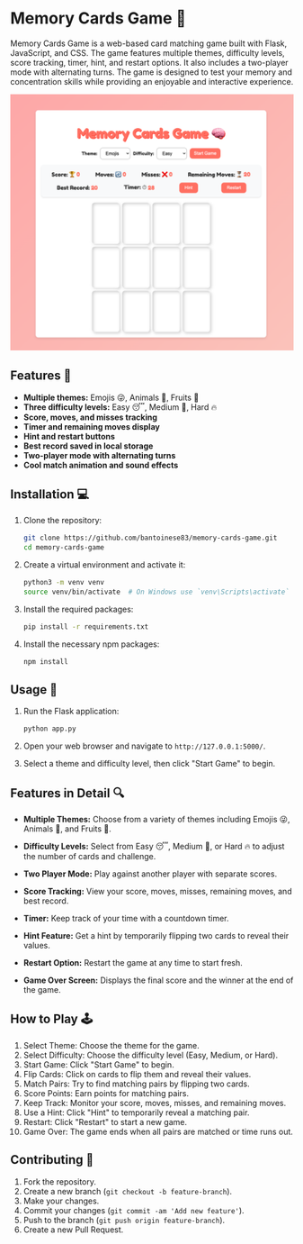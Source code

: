 # Memory Cards Game 🧠

Memory Cards Game is a web-based card matching game built with Flask, JavaScript, and CSS. The game features multiple themes, difficulty levels, score tracking, timer, hint, and restart options. It also includes a two-player mode with alternating turns. The game is designed to test your memory and concentration skills while providing an enjoyable and interactive experience.

![Game Screenshot](images/screenshot.png)


## Features 🎉

- **Multiple themes:** Emojis 😜, Animals 🐶, Fruits 🍎
- **Three difficulty levels:** Easy 😴, Medium 🤔, Hard 🔥
- **Score, moves, and misses tracking**
- **Timer and remaining moves display**
- **Hint and restart buttons**
- **Best record saved in local storage**
- **Two-player mode with alternating turns**
- **Cool match animation and sound effects**

## Installation 💻

1. Clone the repository:
    ```sh
    git clone https://github.com/bantoinese83/memory-cards-game.git
    cd memory-cards-game
    ```

2. Create a virtual environment and activate it:
    ```sh
    python3 -m venv venv
    source venv/bin/activate  # On Windows use `venv\Scripts\activate`
    ```

3. Install the required packages:
    ```sh
    pip install -r requirements.txt
    ```

4. Install the necessary npm packages:
    ```sh
    npm install
    ```

## Usage 🚀

1. Run the Flask application:
    ```sh
    python app.py
    ```

2. Open your web browser and navigate to `http://127.0.0.1:5000/`.

3. Select a theme and difficulty level, then click "Start Game" to begin.

## Features in Detail 🔍

- **Multiple Themes:** Choose from a variety of themes including Emojis 😜, Animals 🐶, and Fruits 🍎.

- **Difficulty Levels:** Select from Easy 😴, Medium 🤔, or Hard 🔥 to adjust the number of cards and challenge.

- **Two Player Mode:** Play against another player with separate scores.

- **Score Tracking:** View your score, moves, misses, remaining moves, and best record.

- **Timer:** Keep track of your time with a countdown timer.

- **Hint Feature:** Get a hint by temporarily flipping two cards to reveal their values.

- **Restart Option:** Restart the game at any time to start fresh.

- **Game Over Screen:** Displays the final score and the winner at the end of the game.

## How to Play 🕹️

1. Select Theme: Choose the theme for the game.
2. Select Difficulty: Choose the difficulty level (Easy, Medium, or Hard).
3. Start Game: Click "Start Game" to begin.
4. Flip Cards: Click on cards to flip them and reveal their values.
5. Match Pairs: Try to find matching pairs by flipping two cards.
6. Score Points: Earn points for matching pairs.
7. Keep Track: Monitor your score, moves, misses, and remaining moves.
8. Use a Hint: Click "Hint" to temporarily reveal a matching pair.
9. Restart: Click "Restart" to start a new game.
10. Game Over: The game ends when all pairs are matched or time runs out.

## Contributing 🤝

1. Fork the repository.
2. Create a new branch (`git checkout -b feature-branch`).
3. Make your changes.
4. Commit your changes (`git commit -am 'Add new feature'`).
5. Push to the branch (`git push origin feature-branch`).
6. Create a new Pull Request.